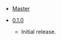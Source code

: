 -   [Master][]

-   [0.1.0][]
    -   Initial release.

[master]: https://github.com/tfausak/haskeleton/compare/v0.1.0...master
[0.1.0]: https://github.com/tfausak/haskeleton/compare/dd853da...v0.1.0
